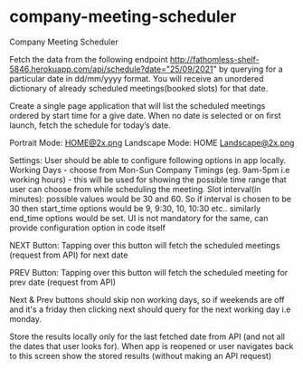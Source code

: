

# company-meeting-scheduler


Company Meeting Scheduler

Fetch the data from the following endpoint http://fathomless-shelf-5846.herokuapp.com/api/schedule?date="25/09/2021" 
by querying for a particular date in dd/mm/yyyy format.
You will receive an unordered dictionary of already scheduled meetings(booked slots) for that date.

Create a single page application that will list the scheduled meetings ordered by start time for a give date. When no date is selected or on first launch, fetch the schedule for today’s date.

Portrait Mode: HOME@2x.png
Landscape Mode:  HOME Landscape@2x.png


Settings: User should be able to configure following options in app locally.
Working Days - choose from Mon-Sun
Company Timings (eg. 9am-5pm i.e working hours) - this will be used for showing the possible time range that user can choose from while scheduling the meeting.
Slot interval(in minutes): possible values would be 30 and 60. So if interval is chosen to be 30 then start_time options would be 9, 9:30, 10, 10:30 etc.. similarly end_time options would be set.
UI is not mandatory for the same, can provide configuration option in code itself

NEXT Button: Tapping over this button will fetch the scheduled meetings (request from API) for next date

PREV Button: Tapping over this button will fetch the scheduled meeting for prev date (request from API)

Next & Prev buttons should skip non working days, so if weekends are off and it's a friday then clicking next should query for the next working day i.e monday.

Store the results locally only for the last fetched date from API (and not all the dates that user looks for). When app is reopened or user navigates back to this screen show the stored results (without making an API request)

